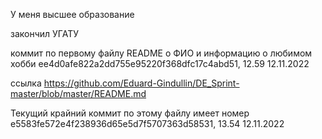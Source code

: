 У меня высшее образование

закончил УГАТУ

коммит по первому файлу README о ФИО и информацию о любимом хобби ee4d0afe822a2dd755e95220f368dfc17c4abd51, 12.59 12.11.2022

ссылка https://github.com/Eduard-Gindullin/DE_Sprint-master/blob/master/README.md

Текущий крайний коммит по этому файлу имеет номер e5583fe572e4f238936d65e5d7f5707363d58531, 13.54 12.11.2022

